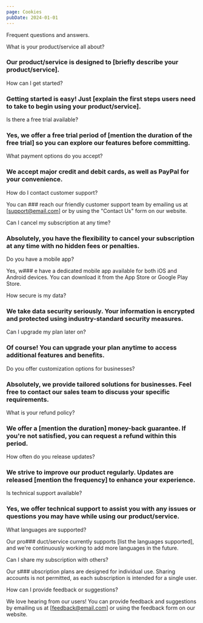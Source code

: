 ```yaml
---
page: Cookies
pubDate: 2024-01-01
---
```

Frequent questions and answers.


What is your product/service all about?

### Our product/service is designed to \[briefly describe your product/service\].

How can I get started?

### Getting started is easy! Just \[explain the first steps users need to take to begin using your product/service\].

Is there a free trial available?

### Yes, we offer a free trial period of \[mention the duration of the free trial\] so you can explore our features before committing.

What payment options do you accept?

### We accept major credit and debit cards, as well as PayPal for your convenience.

How do I contact customer support?

You can ### reach our friendly customer support team by emailing us at \[support@email.com\] or by using the "Contact Us" form on our website.

Can I cancel my subscription at any time?

### Absolutely, you have the flexibility to cancel your subscription at any time with no hidden fees or penalties.

Do you have a mobile app?

Yes, w### e have a dedicated mobile app available for both iOS and Android devices. You can download it from the App Store or Google Play Store.

How secure is my data?

### We take data security seriously. Your information is encrypted and protected using industry-standard security measures.

Can I upgrade my plan later on?

### Of course! You can upgrade your plan anytime to access additional features and benefits.

Do you offer customization options for businesses?

### Absolutely, we provide tailored solutions for businesses. Feel free to contact our sales team to discuss your specific requirements.

What is your refund policy?

### We offer a \[mention the duration\] money-back guarantee. If you're not satisfied, you can request a refund within this period.

How often do you release updates?

### We strive to improve our product regularly. Updates are released \[mention the frequency\] to enhance your experience.

Is technical support available?

### Yes, we offer technical support to assist you with any issues or questions you may have while using our product/service.

What languages are supported?

Our pro### duct/service currently supports \[list the languages supported\], and we're continuously working to add more languages in the future.

Can I share my subscription with others?

Our s### ubscription plans are designed for individual use. Sharing accounts is not permitted, as each subscription is intended for a single user.

How can I provide feedback or suggestions?

We love hearing from our users! You can provide feedback and suggestions by emailing us at \[feedback@email.com\] or using the feedback form on our website.